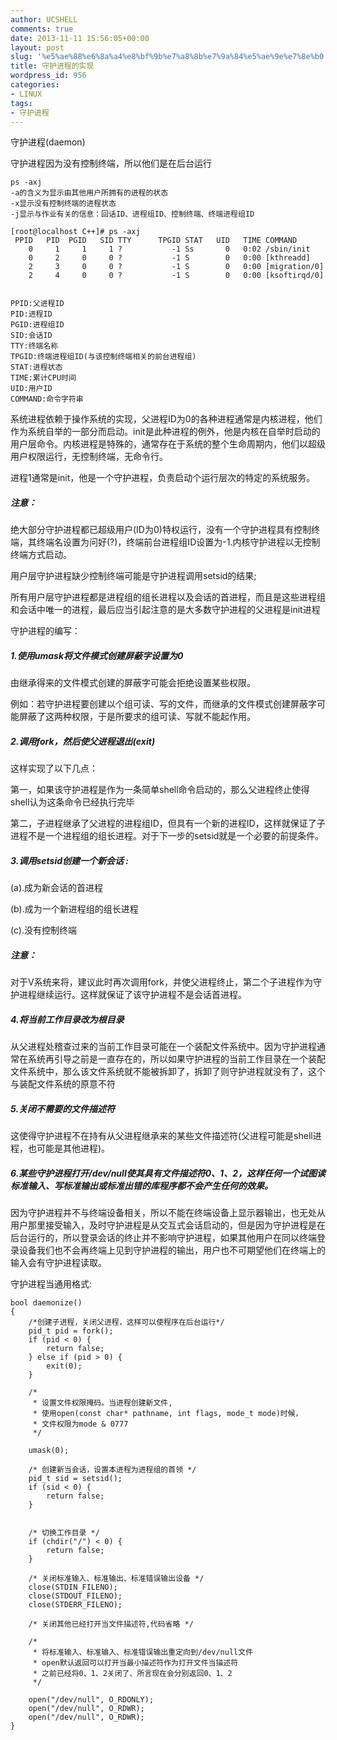 ```yaml
---
author: UCSHELL
comments: true
date: 2013-11-11 15:56:05+00:00
layout: post
slug: '%e5%ae%88%e6%8a%a4%e8%bf%9b%e7%a8%8b%e7%9a%84%e5%ae%9e%e7%8e%b0'
title: 守护进程的实现
wordpress_id: 956
categories:
- LINUX
tags:
- 守护进程
---
```


守护进程(daemon)

守护进程因为没有控制终端，所以他们是在后台运行

	ps -axj
	-a的含义为显示由其他用户所拥有的进程的状态
	-x显示没有控制终端的进程状态
	-j显示与作业有关的信息：回话ID、进程组ID、控制终端、终端进程组ID

	[root@localhost C++]# ps -axj
	 PPID   PID  PGID   SID TTY      TPGID STAT   UID   TIME COMMAND             
	    0     1     1     1 ?           -1 Ss       0   0:02 /sbin/init          
	    0     2     0     0 ?           -1 S        0   0:00 [kthreadd]          
	    2     3     0     0 ?           -1 S        0   0:00 [migration/0]       
	    2     4     0     0 ?           -1 S        0   0:00 [ksoftirqd/0]
	
	
	PPID:父进程ID
	PID:进程ID
	PGID:进程组ID
	SID:会话ID
	TTY:终端名称
	TPGID:终端进程组ID(与该控制终端相关的前台进程组)
	STAT:进程状态
	TIME:累计CPU时间
	UID:用户ID
	COMMAND:命令字符串


系统进程依赖于操作系统的实现，父进程ID为0的各种进程通常是内核进程，他们作为系统自举的一部分而启动。init是此种进程的例外，他是内核在自举时启动的用户层命令。内核进程是特殊的，通常存在于系统的整个生命周期内，他们以超级用户权限运行，无控制终端，无命令行。

进程1通常是init，他是一个守护进程，负责启动个运行层次的特定的系统服务。

##### 注意： 
绝大部分守护进程都已超级用户(ID为0)特权运行，没有一个守护进程具有控制终端，其终端名设置为问好(?)，终端前台进程组ID设置为-1.内核守护进程以无控制终端方式启动。

用户层守护进程缺少控制终端可能是守护进程调用setsid的结果;

所有用户层守护进程都是进程组的组长进程以及会话的首进程，而且是这些进程组和会话中唯一的进程，最后应当引起注意的是大多数守护进程的父进程是init进程

守护进程的编写：

##### 1.使用umask将文件模式创建屏蔽字设置为0 

由继承得来的文件模式创建的屏蔽字可能会拒绝设置某些权限。

例如：若守护进程要创建以个组可读、写的文件，而继承的文件模式创建屏蔽字可能屏蔽了这两种权限，于是所要求的组可读、写就不能起作用。

##### 2.调用fork，然后使父进程退出(exit) 

这样实现了以下几点：

第一，如果该守护进程是作为一条简单shell命令启动的，那么父进程终止使得shell认为这条命令已经执行完毕

第二，子进程继承了父进程的进程组ID，但具有一个新的进程ID，这样就保证了子进程不是一个进程组的组长进程。对于下一步的setsid就是一个必要的前提条件。

##### 3.调用setsid创建一个新会话 :

(a).成为新会话的首进程

(b).成为一个新进程组的组长进程

(c).没有控制终端

##### 注意：

对于V系统来将，建议此时再次调用fork，并使父进程终止，第二个子进程作为守护进程继续运行。这样就保证了该守护进程不是会话首进程。

##### 4.将当前工作目录改为根目录 

从父进程处稽查过来的当前工作目录可能在一个装配文件系统中。因为守护进程通常在系统再引导之前是一直存在的，所以如果守护进程的当前工作目录在一个装配文件系统中，那么该文件系统就不能被拆卸了，拆卸了则守护进程就没有了，这个与装配文件系统的原意不符

##### 5.关闭不需要的文件描述符 

这使得守护进程不在持有从父进程继承来的某些文件描述符(父进程可能是shell进程，也可能是其他进程)。

##### 6.某些守护进程打开/dev/null使其具有文件描述符0、1、2，这样任何一个试图读标准输入、写标准输出或标准出错的库程序都不会产生任何的效果。

因为守护进程并不与终端设备相关，所以不能在终端设备上显示器输出，也无处从用户那里接受输入，及时守护进程是从交互式会话启动的，但是因为守护进程是在后台运行的，所以登录会话的终止并不影响守护进程，如果其他用户在同以终端登录设备我们也不会再终端上见到守护进程的输出，用户也不可期望他们在终端上的输入会有守护进程读取。




守护进程当通用格式:

	bool daemonize()
	{
		/*创建子进程，关闭父进程，这样可以使程序在后台运行*/
		pid_t pid = fork();
		if (pid < 0) {
			return false;
		} else if (pid > 0) {
			exit(0);
		}
	
		/*
		 * 设置文件权限掩码。当进程创建新文件,
		 * 使用open(const char* pathname, int flags, mode_t mode)时候，
		 * 文件权限为mode & 0777
		 */
		
		umask(0);
		
		/* 创建新当会话，设置本进程为进程组的首领 */
		pid_t sid = setsid();
		if (sid < 0) {
			return false;
		}
		
		
		/* 切换工作目录 */
		if (chdir("/") < 0) {
			return false;
		}
	
		/* 关闭标准输入、标准输出、标准错误输出设备 */	
		close(STDIN_FILENO);
		close(STDOUT_FILENO);
		close(STDERR_FILENO);
	
		/* 关闭其他已经打开当文件描述符,代码省略 */
		
		/* 
		 * 将标准输入、标准输入、标准错误输出重定向到/dev/null文件
		 * open默认返回可以打开当最小描述符作为打开文件当描述符
		 * 之前已经将0、1、2关闭了、所言现在会分别返回0、1、2
		 */
		
		open("/dev/null", O_RDONLY);
		open("/dev/null", O_RDWR);
		open("/dev/null", O_RDWR);
	}





